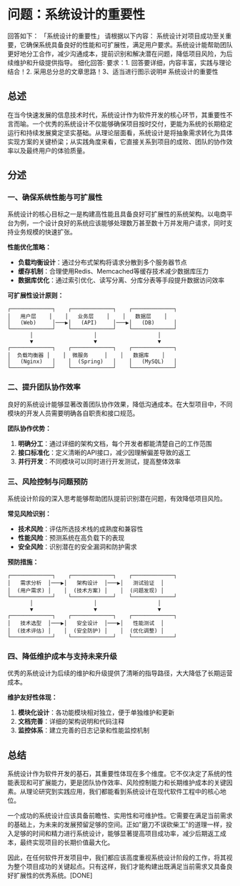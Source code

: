 # 问题：系统设计的重要性
回答如下：
「系统设计的重要性」 请根据以下内容：
系统设计对项目成功至关重要，它确保系统具备良好的性能和可扩展性，满足用户要求。系统设计能帮助团队更好地分工合作，减少沟通成本，提前识别和解决潜在问题，降低项目风险，为后续维护和升级提供指导。
 细化回答: 
 要求：1. 回答要详细，内容丰富，实践与理论结合！2. 采用总分总的文章思路！3、适当进行图示说明# 系统设计的重要性

## 总述

在当今快速发展的信息技术时代，系统设计作为软件开发的核心环节，其重要性不言而喻。一个优秀的系统设计不仅能够确保项目按时交付，更能为系统的长期稳定运行和持续发展奠定坚实基础。从理论层面看，系统设计是将抽象需求转化为具体实现方案的关键桥梁；从实践角度来看，它直接关系到项目的成败、团队的协作效率以及最终用户的体验质量。

## 分述

### 一、确保系统性能与可扩展性

系统设计的核心目标之一是构建高性能且具备良好可扩展性的系统架构。以电商平台为例，一个设计良好的系统应该能够处理数万甚至数十万并发用户请求，同时支持业务规模的快速扩张。

**性能优化策略：**
- **负载均衡设计**：通过分布式架构将请求分散到多个服务器节点
- **缓存机制**：合理使用Redis、Memcached等缓存技术减少数据库压力
- **数据库优化**：通过索引优化、读写分离、分库分表等手段提升数据访问效率

**可扩展性设计原则：**
```
┌─────────────┐    ┌─────────────┐    ┌─────────────┐
│   用户层    │    │   业务层    │    │   数据层    │
│   (Web)     │───▶│   (API)     │───▶│   (DB)      │
└─────────────┘    └─────────────┘    └─────────────┘
       │                   │                   │
       ▼                   ▼                   ▼
┌─────────────┐    ┌─────────────┐    ┌─────────────┐
│  负载均衡器 │    │  微服务     │    │   数据库    │
│   (Nginx)   │    │  (Spring)   │    │   (MySQL)   │
└─────────────┘    └─────────────┘    └─────────────┘
```

### 二、提升团队协作效率

良好的系统设计能够显著改善团队协作效果，降低沟通成本。在大型项目中，不同模块的开发人员需要明确各自职责和接口规范。

**团队协作优势：**
1. **明确分工**：通过详细的架构文档，每个开发者都能清楚自己的工作范围
2. **接口标准化**：定义清晰的API接口，减少因理解偏差导致的返工
3. **并行开发**：不同模块可以同时进行开发测试，提高整体效率

### 三、风险控制与问题预防

系统设计阶段的深入思考能够帮助团队提前识别潜在问题，有效降低项目风险。

**常见风险识别：**
- **技术风险**：评估所选技术栈的成熟度和兼容性
- **性能风险**：预测系统在高负载下的表现
- **安全风险**：识别潜在的安全漏洞和防护需求

**预防措施：**
```
┌─────────────┐    ┌─────────────┐    ┌─────────────┐
│   需求分析  │───▶│   架构设计  │───▶│   测试验证  │
│  (用户需求) │    │  (技术方案) │    │  (问题发现) │
└─────────────┘    └─────────────┘    └─────────────┘
       │                   │                   │
       ▼                   ▼                   ▼
┌─────────────┐    ┌─────────────┐    ┌─────────────┐
│   技术选型  │───▶│   安全设计  │───▶│   性能测试  │
│  (技术评估) │    │  (安全防护) │    │  (优化调整) │
└─────────────┘    └─────────────┘    └─────────────┘
```

### 四、降低维护成本与支持未来升级

优秀的系统设计为后续的维护和升级提供了清晰的指导路径，大大降低了长期运营成本。

**维护友好性体现：**
1. **模块化设计**：各功能模块相对独立，便于单独维护和更新
2. **文档完善**：详细的架构说明和代码注释
3. **监控体系**：建立完善的日志记录和性能监控机制

## 总结

系统设计作为软件开发的基石，其重要性体现在多个维度。它不仅决定了系统的性能表现和可扩展能力，更是团队协作效率、风险控制能力和长期维护成本的关键因素。从理论研究到实践应用，我们都能看到系统设计在现代软件工程中的核心地位。

一个成功的系统设计应该具备前瞻性、实用性和可维护性。它需要在满足当前需求的基础上，为未来的发展预留足够的空间。正如"磨刀不误砍柴工"的道理一样，投入足够的时间和精力进行系统设计，能够显著提高项目成功率，减少后期返工成本，最终实现项目的长期价值最大化。

因此，在任何软件开发项目中，我们都应该高度重视系统设计阶段的工作，将其视为整个项目成功的关键起点。只有这样，我们才能构建出既满足当前需求又具备良好扩展性的优秀系统。[DONE]